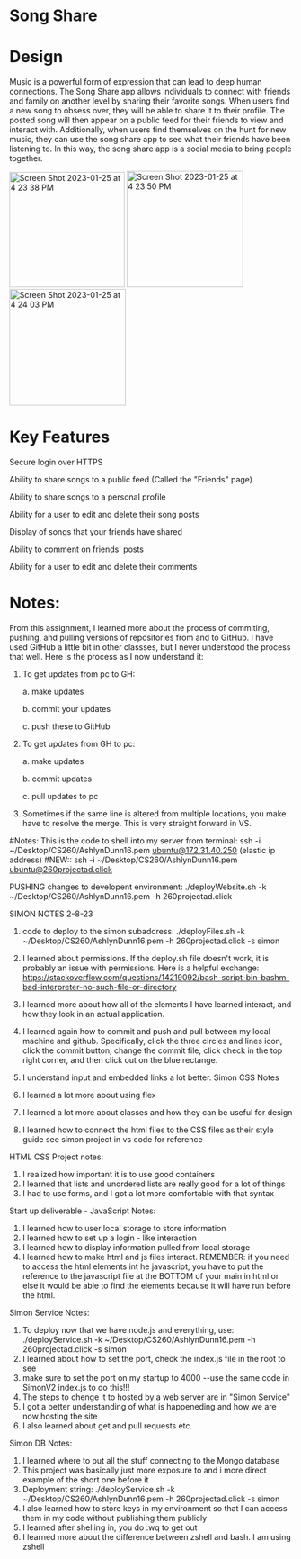 # Song Share

# Design
Music is a powerful form of expression that can lead to deep human connections. The Song Share app allows individuals to connect with friends and family on another level by sharing their favorite songs. When users find a new song to obsess over, they will be able to share it to their profile. The posted song will then appear on a public feed for their friends to view and interact with. Additionally, when users find themselves on the hunt for new music, they can use the song share app to see what their friends have been listening to. In this way, the song share app is a social media to bring people together. 

<img width="205" alt="Screen Shot 2023-01-25 at 4 23 38 PM" src="https://user-images.githubusercontent.com/97192252/214715683-f6a3f161-43b0-4702-b774-c096d2c492cc.png">
<img width="207" alt="Screen Shot 2023-01-25 at 4 23 50 PM" src="https://user-images.githubusercontent.com/97192252/214715715-905a3bf4-1be3-4af7-897b-a9ea515b1459.png">
<img width="207" alt="Screen Shot 2023-01-25 at 4 24 03 PM" src="https://user-images.githubusercontent.com/97192252/214715747-3a04137d-a1ad-4ae3-a889-6be50aeec4ff.png">


# Key Features
Secure login over HTTPS 

Ability to share songs to a public feed (Called the "Friends" page)

Ability to share songs to a personal profile

Ability for a user to edit and delete their song posts

Display of songs that your friends have shared

Ability to comment on friends' posts

Ability for a user to edit and delete their comments

# Notes:
From this assignment, I learned more about the process of commiting, pushing, and pulling versions of repositories from and to GitHub. I have used GitHub a little bit in other classses, but I never understood the process that well. Here is the process as I now understand it:

1. To get updates from pc to GH:

    a. make updates

    b. commit your updates

    c. push these to GitHub


2. To get updates from GH to pc:

    a. make updates

    b. commit updates

    c. pull updates to pc
    

3. Sometimes if the same line is altered from multiple locations, you make have to resolve the merge. This is very straight forward in VS. 




#Notes: This is the code to shell into my server from terminal: ssh -i ~/Desktop/CS260/AshlynDunn16.pem ubuntu@172.31.40.250 (elastic ip address)
#NEW:: ssh -i ~/Desktop/CS260/AshlynDunn16.pem ubuntu@260projectad.click

PUSHING changes to developent environment: ./deployWebsite.sh -k ~/Desktop/CS260/AshlynDunn16.pem -h 260projectad.click

SIMON NOTES 2-8-23

1. code to deploy to the simon subaddress: ./deployFiles.sh -k ~/Desktop/CS260/AshlynDunn16.pem -h 260projectad.click -s simon
2. I learned about permissions. If the deploy.sh file doesn't work, it is probably an issue with permissions. Here is a helpful exchange: https://stackoverflow.com/questions/14219092/bash-script-bin-bashm-bad-interpreter-no-such-file-or-directory
3. I learned more about how all of the elements I have learned interact, and how they look in an actual application.
4. I learned again how to commit and push and pull between my local machine and github. Specifically, click the three circles and lines icon, click the commit button, change the commit file, click check in the top right corner, and then click out on the blue rectange.
5. I understand input and embedded links a lot better.
Simon CSS Notes

1. I learned a lot more about using flex
2. I learned a lot more about classes and how they can be useful for design
3. I learned how to connect the html files to the CSS files as their style guide
see simon project in vs code for reference


HTML CSS Project notes:
1. I realized how important it is to use good containers
2. I learned that lists and unordered lists are really good for a lot of things
3. I had to use forms, and I got a lot more comfortable with that syntax


Start up deliverable - JavaScript Notes:
1. I learned how to user local storage to store information
2. I learned how to set up a login - like interaction
3. I learned how to display information pulled from local storage
4. I learned how to make html and js files interact. REMEMBER: if you need to access the html elements int he javascript, you have to put the reference to the javascript file at the BOTTOM of your main in html or else it would be able to find the elements because it will have run before the html. 


Simon Service Notes:
1. To deploy now that we have node.js and everything, use: ./deployService.sh -k ~/Desktop/CS260/AshlynDunn16.pem -h 260projectad.click -s simon
2. I learned about how to set the port, check the index.js file in the root to see
3. make sure to set the port on my startup to 4000 --use the same code in SimonV2 index.js to do this!!!
4. The steps to chenge it to hosted by a web server are in "Simon Service"
5. I got a better understanding of what is happeneding and how we are now hosting the site
6. I also learned about get and pull requests etc.

Simon DB Notes:
1. I learned where to put all the stuff connecting to the Mongo database
2. This project was basically just more exposure to and i more direct example of the short one before it
3. Deployment string: ./deployService.sh -k ~/Desktop/CS260/AshlynDunn16.pem -h 260projectad.click -s simon
4. I also learned how to store keys in my environment so that I can access them in my code without publishing them publicly
5. I learned after shelling in, you do :wq to get out
6. I learned more about the difference between zshell and bash. I am using zshell
